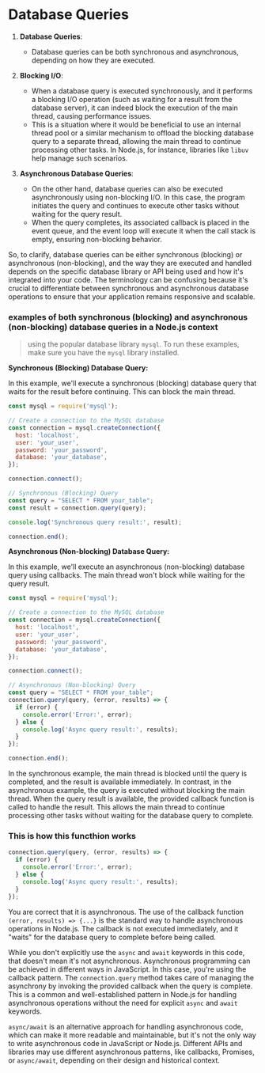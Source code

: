 # Database Queries

1. **Database Queries**:
   - Database queries can be both synchronous and asynchronous, depending on how they are executed.

2. **Blocking I/O**:
   - When a database query is executed synchronously, and it performs a blocking I/O operation (such as waiting for a result from the database server), it can indeed block the execution of the main thread, causing performance issues.
   - This is a situation where it would be beneficial to use an internal thread pool or a similar mechanism to offload the blocking database query to a separate thread, allowing the main thread to continue processing other tasks. In Node.js, for instance, libraries like `libuv` help manage such scenarios.

3. **Asynchronous Database Queries**:
   - On the other hand, database queries can also be executed asynchronously using non-blocking I/O. In this case, the program initiates the query and continues to execute other tasks without waiting for the query result.
   - When the query completes, its associated callback is placed in the event queue, and the event loop will execute it when the call stack is empty, ensuring non-blocking behavior.

So, to clarify, database queries can be either synchronous (blocking) or asynchronous (non-blocking), and the way they are executed and handled depends on the specific database library or API being used and how it's integrated into your code. The terminology can be confusing because it's crucial to differentiate between synchronous and asynchronous database operations to ensure that your application remains responsive and scalable.

### examples of both synchronous (blocking) and asynchronous (non-blocking) database queries in a Node.js context
> using the popular database library `mysql`. To run these examples, make sure you have the `mysql` library installed.

**Synchronous (Blocking) Database Query:**

In this example, we'll execute a synchronous (blocking) database query that waits for the result before continuing. This can block the main thread.

```javascript
const mysql = require('mysql');

// Create a connection to the MySQL database
const connection = mysql.createConnection({
  host: 'localhost',
  user: 'your_user',
  password: 'your_password',
  database: 'your_database',
});

connection.connect();

// Synchronous (Blocking) Query
const query = "SELECT * FROM your_table";
const result = connection.query(query);

console.log('Synchronous query result:', result);

connection.end();
```

**Asynchronous (Non-blocking) Database Query:**

In this example, we'll execute an asynchronous (non-blocking) database query using callbacks. The main thread won't block while waiting for the query result.

```javascript
const mysql = require('mysql');

// Create a connection to the MySQL database
const connection = mysql.createConnection({
  host: 'localhost',
  user: 'your_user',
  password: 'your_password',
  database: 'your_database',
});

connection.connect();

// Asynchronous (Non-blocking) Query
const query = "SELECT * FROM your_table";
connection.query(query, (error, results) => {
  if (error) {
    console.error('Error:', error);
  } else {
    console.log('Async query result:', results);
  }
});

connection.end();
```

In the synchronous example, the main thread is blocked until the query is completed, and the result is available immediately. In contrast, in the asynchronous example, the query is executed without blocking the main thread. When the query result is available, the provided callback function is called to handle the result. This allows the main thread to continue processing other tasks without waiting for the database query to complete.

### This is how this functhion works

```javascript
connection.query(query, (error, results) => {
  if (error) {
    console.error('Error:', error);
  } else {
    console.log('Async query result:', results);
  }
});
```

You are correct that it is asynchronous. The use of the callback function `(error, results) => {...}` is the standard way to handle asynchronous operations in Node.js. The callback is not executed immediately, and it "waits" for the database query to complete before being called.

While you don't explicitly use the `async` and `await` keywords in this code, that doesn't mean it's not asynchronous. Asynchronous programming can be achieved in different ways in JavaScript. In this case, you're using the callback pattern. The `connection.query` method takes care of managing the asynchrony by invoking the provided callback when the query is complete. This is a common and well-established pattern in Node.js for handling asynchronous operations without the need for explicit `async` and `await` keywords.

`async/await` is an alternative approach for handling asynchronous code, which can make it more readable and maintainable, but it's not the only way to write asynchronous code in JavaScript or Node.js. Different APIs and libraries may use different asynchronous patterns, like callbacks, Promises, or `async/await`, depending on their design and historical context.